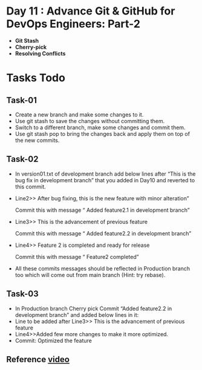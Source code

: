 # Day 11 : Advance Git & GitHub for DevOps Engineers: Part-2

- **Git Stash**
- **Cherry-pick**
- **Resolving Conflicts**

# Tasks Todo

## Task-01 
- Create a new branch and make some changes to it.
- Use git stash to save the changes without committing them.
- Switch to a different branch, make some changes and commit them.
- Use git stash pop to bring the changes back and apply them on top of the new commits.

## Task-02
- In version01.txt of development branch add below lines after “This is the bug fix in development branch” that you added in Day10 and reverted to this commit.
- Line2>> After bug fixing, this is the new feature with minor alteration”

  Commit this with message “ Added feature2.1 in development branch”
- Line3>> This is the advancement of previous feature

  Commit this with message “ Added feature2.2 in development branch”
- Line4>> Feature 2 is completed and ready for release

  Commit this with message “ Feature2 completed”
- All these commits messages should be reflected in Production branch too which will come out from main branch (Hint: try rebase).

## Task-03
- In Production branch Cherry pick Commit “Added feature2.2 in development branch” and added below lines in it:
- Line to be added after Line3>> This is the advancement of previous feature
- Line4>>Added few more changes to make it more optimized.
- Commit: Optimized the feature


## Reference [video](https://youtu.be/apGV9Kg7ics)
